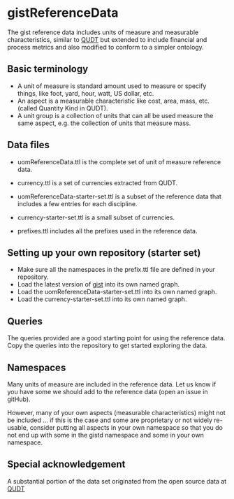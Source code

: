 # gistReferenceData
The gist reference data includes units of measure and measurable characteristics, similar to [QUDT](https://qudt.org) but extended to include financial and process metrics and also modified to conform to a simpler ontology.

## Basic terminology

- A unit of measure is standard amount used to measure or specify things, like foot, yard, hour, watt, US dollar, etc.
- An aspect is a measurable characteristic like cost, area, mass, etc. (called Quantity Kind in QUDT).
- A unit group is a collection of units that can all be used measure the same aspect, e.g. the collection of units that measure mass.

## Data files

- uomReferenceData.ttl is the complete set of unit of measure reference data.
- currency.ttl is a set of currencies extracted from QUDT.

- uomReferenceData-starter-set.ttl is a subset of the reference data that includes a few entries for each discipline.
- currency-starter-set.ttl is a small subset of currencies.

- prefixes.ttl includes all the prefixes used in the reference data.

## Setting up your own repository (starter set)

- Make sure all the namespaces in the prefix.ttl file are defined in your repository.
- Load the latest version of [gist](https://www.semanticarts.com/gist) into its own named graph.
- Load the uomReferenceData-starter-set.ttl into its own named graph.
- Load the currency-starter-set.ttl into its own named graph.

## Queries

The queries provided are a good starting point for using the reference data. Copy the queries into the repository to get started exploring the data.

## Namespaces

Many units of measure are included in the reference data. Let us know if you have some we should add to the reference data (open an issue in gitHub).

However, many of your own aspects (measurable characteristics) might not be included ... if this is the case and some are proprietary or not widely re-usable, consider putting all aspects in your own namespace so that you do not end up with some in the gistd namespace and some in your own namespace.

## Special acknowledgement

A substantial portion of the data set originated from the open source data at [QUDT](https://qudt.org)

